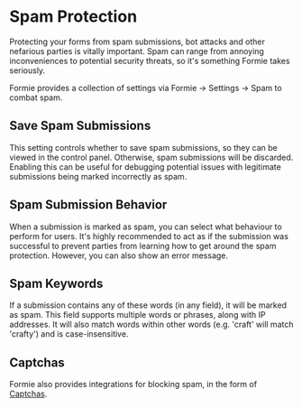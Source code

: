 # Spam Protection
Protecting your forms from spam submissions, bot attacks and other nefarious parties is vitally important. Spam can range from annoying inconveniences to potential security threats, so it's something Formie takes seriously.

Formie provides a collection of settings via Formie → Settings → Spam to combat spam.

## Save Spam Submissions
This setting controls whether to save spam submissions, so they can be viewed in the control panel. Otherwise, spam submissions will be discarded. Enabling this can be useful for debugging potential issues with legitimate submissions being marked incorrectly as spam.

## Spam Submission Behavior
When a submission is marked as spam, you can select what behaviour to perform for users. It's highly recommended to act as if the submission was successful to prevent parties from learning how to get around the spam protection. However, you can also show an error message.

## Spam Keywords
If a submission contains any of these words (in any field), it will be marked as spam. This field supports multiple words or phrases, along with IP addresses. It will also match words within other words (e.g. 'craft' will match 'crafty') and is case-insensitive.

## Captchas
Formie also provides integrations for blocking spam, in the form of [Captchas](docs:integrations/captchas).

